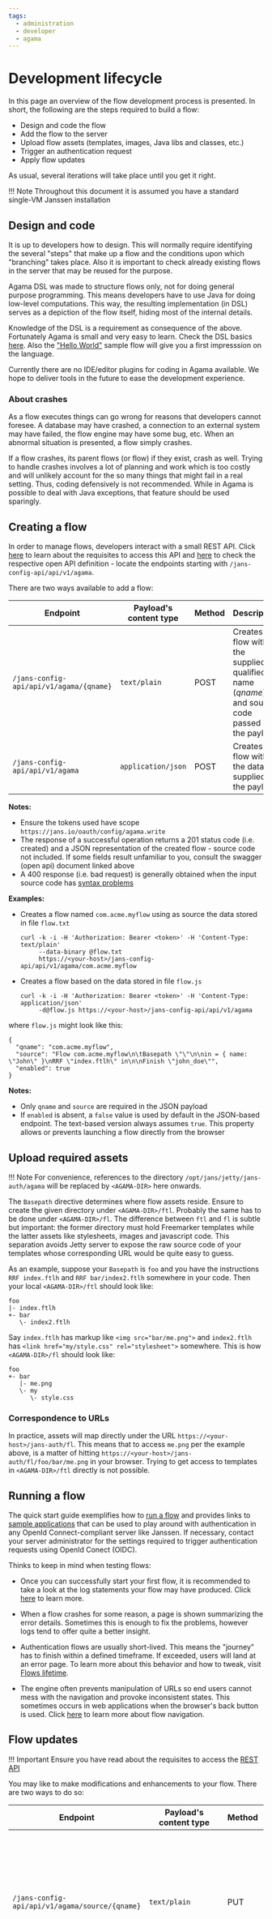 ```yaml
---
tags:
  - administration
  - developer
  - agama
---
```


# Development lifecycle

In this page an overview of the flow development process is presented. In short, the following are the steps required to build a flow:

- Design and code the flow
- Add the flow to the server
- Upload flow assets (templates, images, Java libs and classes, etc.)
- Trigger an authentication request
- Apply flow updates

As usual, several iterations will take place until you get it right.

!!! Note
    Throughout this document it is assumed you have a standard single-VM Janssen installation

## Design and code

It is up to developers how to design. This will normally require identifying the several "steps" that make up a flow and the conditions upon which "branching" takes place. Also it is important to check already existing flows in the server that may be reused for the purpose.

Agama DSL was made to structure flows only, not for doing general purpose programming. This means developers have to use Java for doing low-level computations. This way, the resulting implementation (in DSL) serves as a depiction of the flow itself, hiding most of the internal details.      

Knowledge of the DSL is a requirement as consequence of the above. Fortunately Agama is small and very easy to learn. Check the DSL basics [here](./dsl.md). Also the ["Hello World"](./quick-start.md#hello-world-sample-flow) sample flow will give you a first impresssion on the language.  

Currently there are no IDE/editor plugins for coding in Agama available. We hope to deliver tools in the future to ease the development experience.

### About crashes

As a flow executes things can go wrong for reasons that developers cannot foresee. A database may have crashed, a connection to an external system may have failed, the flow engine may have some bug, etc. When an abnormal situation is presented, a flow simply crashes.

If a flow crashes, its parent flows (or flow) if they exist, crash as well. Trying to handle crashes involves a lot of planning and work which is too costly and will unlikely account for the so many things that might fail in a real setting. Thus, coding defensively is not recommended. While in Agama is possible to deal with Java exceptions, that feature should be used sparingly.

## Creating a flow

In order to manage flows, developers interact with a small REST API. Click [here](./quick-start.md#getting-an-access-token) to learn about the requisites to access this API and [here](https://github.com/JanssenProject/jans/blob/main/jans-config-api/docs/jans-config-api-swagger.yaml) to check the respective open API definition - locate the endpoints starting with `/jans-config-api/api/v1/agama`.

There are two ways available to add a flow:

|Endpoint|Payload's content type|Method|Description|
|-|-|-|-|
|`/jans-config-api/api/v1/agama/{qname}`|`text/plain`|POST|Creates a flow with the supplied qualified name (*qname*) and source code passed in the payload|
|`/jans-config-api/api/v1/agama`|`application/json`|POST|Creates a flow with the data supplied in the payload|

**Notes:**

- Ensure the tokens used have scope `https://jans.io/oauth/config/agama.write`
- The response of a successful operation returns a 201 status code (i.e. created) and a JSON representation of the created flow - source code not included. If some fields result unfamiliar to you, consult the swagger (open api) document linked above
- A 400 response (i.e. bad request) is generally obtained when the input source code has [syntax problems](#about-syntax-errors)

**Examples:**

- Creates a flow named `com.acme.myflow` using as source the data stored in file `flow.txt`

    ```
    curl -k -i -H 'Authorization: Bearer <token>' -H 'Content-Type: text/plain'
         --data-binary @flow.txt
         https://<your-host>/jans-config-api/api/v1/agama/com.acme.myflow
    ```

- Creates a flow based on the data stored in file `flow.js`

    ```
    curl -k -i -H 'Authorization: Bearer <token>' -H 'Content-Type: application/json'
         -d@flow.js https://<your-host>/jans-config-api/api/v1/agama
    ```

where `flow.js` might look like this:

```
{
  "qname": "com.acme.myflow",
  "source": "Flow com.acme.myflow\n\tBasepath \"\"\n\nin = { name: \"John\" }\nRRF \"index.ftlh\" in\n\nFinish \"john_doe\"",
  "enabled": true
}
```

**Notes:**

- Only `qname` and `source` are required in the JSON payload
- If `enabled` is absent, a `false` value is used by default in the JSON-based endpoint. The text-based version always assumes `true`. This property allows or prevents launching a flow directly from the browser

<!--
,
  "metadata": {
    "displayName": "Biometric authentication",
    "author": "John",
    "description": "This has not been written yet",
    "properties": {
      "api_key": "e2987c51",
      "secret": "change it"
    }
  }
- `properties` in `metadata` refers to the configuration parameters of the flow. See `Configs` keyword [here](./dsl-full.md#header-basics)
-->

## Upload required assets

!!! Note
    For convenience, references to the directory `/opt/jans/jetty/jans-auth/agama` will be replaced by `<AGAMA-DIR>` here onwards.

The `Basepath` directive determines where flow assets reside. Ensure to create the given directory under `<AGAMA-DIR>/ftl`. Probably the same has to be done under `<AGAMA-DIR>/fl`. The difference between `ftl` and `fl` is subtle but important: the former directory must hold Freemarker templates while the latter assets like stylesheets, images and javascript code. This separation avoids Jetty server to expose the raw source code of your templates whose corresponding URL would be quite easy to guess.

As an example, suppose your `Basepath` is `foo` and you have the instructions `RRF index.ftlh` and `RRF bar/index2.ftlh` somewhere in your code. Then your local `<AGAMA-DIR>/ftl` should look like:

```
foo
|- index.ftlh
+- bar
   \- index2.ftlh

```

Say `index.ftlh` has markup like `<img src="bar/me.png">` and `index2.ftlh` has `<link href="my/style.css" rel="stylesheet">` somewhere. This is how `<AGAMA-DIR>/fl` should look like:

```
foo
+- bar
   |- me.png
   \- my
      \- style.css
```
 
### Correspondence to URLs

In practice, assets will map directly under the URL `https://<your-host>/jans-auth/fl`. This means that to access `me.png` per the example above, is a matter of hitting `https://<your-host>/jans-auth/fl/foo/bar/me.png` in your browser. Trying to get access to templates in `<AGAMA-DIR>/ftl` directly is not possible. 

## Running a flow

The quick start guide exemplifies how to [run a flow](./quick-start.md#craft-an-authentication-request) and provides links to [sample applications](./quick-start.md#client-application) that can be used to play around with authentication  in any OpenId Connect-compliant server like Janssen. If necessary, contact your server administrator for the settings required to trigger authentication requests using OpenId Conect (OIDC).

Thinks to keep in mind when testing flows:

- Once you can successfully start your first flow, it is recommended to take a look at the log statements your flow may have produced. Click [here](./logging.md) to learn more. 

- When a flow crashes for some reason, a page is shown summarizing the error details. Sometimes this is enough to fix the problems, however logs tend to offer quite a better insight.

- Authentication flows are usually short-lived. This means the "journey" has to finish within a defined timeframe. If exceeded, users will land at an error page. To learn more about this behavior and how to tweak, visit [Flows lifetime](./flows-lifecycle.md#timeouts).

- The engine often prevents manipulation of URLs so end users cannot mess with the navigation and provoke inconsistent states. This sometimes occurs in web applications when the browser's back button is used. Click [here](./flows-lifecycle.md#flow-advance-and-navigation) to learn more about flow navigation.

## Flow updates

!!! Important
    Ensure you have read about the requisites to access the [REST API](#creating-a-flow)
    
You may like to make modifications and enhancements to your flow. There are two ways to do so:

|Endpoint|Payload's content type|Method|Description|
|-|-|-|-|
|`/jans-config-api/api/v1/agama/source/{qname}`|`text/plain`|PUT|Updates the source code of the flow identified by the given qualified name (*qname*) with the value passed in the payload|
|`/jans-config-api/api/v1/agama/{qname}`|`application/json-patch+json`|PATCH|Modifies the flow identified by the given qualified name (*qname*) using the JSON patch provided in the payload. See [RFC 6902](https://datatracker.ietf.org/doc/html/rfc6902/)|

**Notes:**

- Ensure the tokens used have scope `https://jans.io/oauth/config/agama.write`
- Altering the source code of a flow via PATCH is possible but requires transforming the code into a (one liner) JSON string; this will be a repetitive burden. The PUT version is clearly more straightforward. If you still want to use PATCH, ensure to also modify the integer property `revision` increasing it by one. This will ensure the source changes are effectively picked.
- The response of a successful operation returns a 200 status code and a JSON representation of the updated flow - source code not included
- A 400 response (i.e. bad request) is generally obtained if the supplied source code was has [syntax problems](#about-syntax-errors)

**Examples:**

- Modifies the flow `com.acme.myflow` replacing its source with the data stored in file `flow.txt`

    ```
    curl -k -i -H 'Authorization: Bearer <token>' -H 'Content-Type: text/plain'
         -X PUT --data-binary @flow.txt
         https://<your-host>/jans-config-api/api/v1/agama/source/com.acme.myflow
    ```

- Applies a series of modifications to the flow `com.acme.myflow`: nullifies its description, sets the value of configuration properties, and modifies the creation timestamp to *Aug 8th 2022 23:06:40 UTC*

    ```
    curl -k -i -H 'Authorization: Bearer <token>' -H 'Content-Type: application/json-patch+json'
         -X PATCH -d@patch.js
         https://<your-host>/jans-config-api/api/v1/agama/com.acme.myflow
    ```

where `patch.js` contents are:

```
[
{
  "op": "remove",
  "path": "/metadata/description"
},
{ 
  "op":"replace",
  "path": "/metadata/properties",
  "value": {
    "string_key1": "value_1",
    "number_key2": 10
  }
},
{ 
  "op":"replace",
  "path": "/metadata/timestamp",
  "value": 1660000000000
}
]

```

## Flow retrieval and removal

!!! Important
    Ensure you have read about the requisites to access the [REST API](#creating-a-flow)
    
There are two endpoints for retrieval:

|Endpoint|Method|Description|
|-|-|-|
|`/jans-config-api/api/v1/agama`|GET|Retrieves all flows' data|
|`/jans-config-api/api/v1/agama/{qname}`|GET|Retrieves the data of the flow identified by the given qualified name (*qname*)|

**Notes:**

- Ensure the tokens used have scope `https://jans.io/oauth/config/agama.readonly`
- The response of a successful operation returns a 200 status code with a JSON representation of the flow(s). If some fields result unfamiliar to you, consult the swagger (open api) document linked [above](#creating-a-flow) 
- By default the source code is not included (this may clutter the output considerably). Append `?includeSource=true` to the endpoint URL to have the source in the output

Example:

- Retrieve the data associated to the flow `com.acme.myflow` including its source code

    ```
    curl -k -i -H 'Authorization: Bearer <token>'
         https://<your-host>/jans-config-api/api/v1/agama/com.acme.myflow?includeSource=true
    ```

There is one endpoint to remove a flow:

|Endpoint|Method|Description|
|-|-|-|
|`/jans-config-api/api/v1/agama/{qname}`|DELETE|Removes the flow identified by the given qualified name (*qname*)|

**Notes**:

- Ensure the tokens used have scope `https://jans.io/oauth/config/agama.delete`
- The output of a successful removal is 204 (no content)

Example:

- Remove the the flow `com.acme.myflow`

    ```
    curl -k -i -H 'Authorization: Bearer <token>' -X DELETE
         https://<your-host>/jans-config-api/api/v1/agama/com.acme.myflow
    ```

## About syntax errors

Every time a flow is created or updated, a preliminar syntax check on the flow code is performed. If an error is found, the response will contain details that include the location (line and column) of the problem in the source code.

By design Agama is a [transpiled language](./dsl.md#language-compiler) and transpilation occurs in the background - in the form of a timer task. This task involves processes that go beyond the checks applied upon flow creation or update. When an error is detected at transpilation time, two things can occur:

- If this was the first transpilation attempt, i.e. it's a recently created flow, a message like "Source code has errors" will appear in the browser when launching the flow
- Otherwise, no error is shown and the flow will behave as if no changes had been applied to the flow's code. This helps preserve the last known "healthy" state of your flow so end-users are not impacted

In any case, the cause of the error can be inspected by [retrieving](#flow-retrieval-and-removal) the flow's data and checking the property `codeError`.


## `.gama` files: an alternative for deployment

There is an alternative way to manage flows and is via deployment of `.gama` files. This is a more elaborate technique that allows bundling several flows and their required assets and classes for bulk deployment. Learn more about it [here](#gama-deployment.md).
